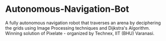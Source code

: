 # Autonomous-Navigation-Bot
A fully autonomous navigation robot that traverses an arena by deciphering the grids using Image Processing techniques and Dijkstra's Algorithm. Winning solution of Pixelate - organized by Technex, IIT (BHU) Varanasi. 
